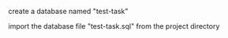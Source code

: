 create a database named "test-task"

import the database file "test-task.sql" from the project directory
